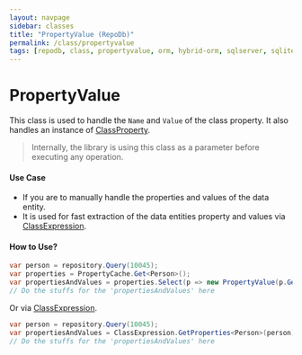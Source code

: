 ```yaml
---
layout: navpage
sidebar: classes
title: "PropertyValue (RepoDb)"
permalink: /class/propertyvalue
tags: [repodb, class, propertyvalue, orm, hybrid-orm, sqlserver, sqlite, mysql, postgresql]
---
```


# PropertyValue

This class is used to handle the `Name` and `Value` of the class property. It also handles an instance of [ClassProperty](/class/classproperty).

> Internally, the library is using this class as a parameter before executing any operation.

#### Use Case

- If you are to manually handle the properties and values of the data entity.
- It is used for fast extraction of the data entities property and values via [ClassExpression](/class/classexpression).

#### How to Use?

```csharp
var person = repository.Query(10045);
var properties = PropertyCache.Get<Person>();
var propertiesAndValues = properties.Select(p => new PropertyValue(p.GetMappedName(), p.PropertyInfo.GetValue(person), p));
// Do the stuffs for the 'propertiesAndValues' here
```

Or via [ClassExpression](/class/classexpression).

```csharp
var person = repository.Query(10045);
var propertiesAndValues = ClassExpression.GetProperties<Person>(person);
// Do the stuffs for the 'propertiesAndValues' here
```